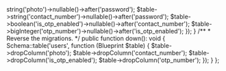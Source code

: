 <?php

use Illuminate\Database\Migrations\Migration;
use Illuminate\Database\Schema\Blueprint;
use Illuminate\Support\Facades\Schema;

return new class extends Migration
{
    /**
     * Run the migrations.
     */
    public function up(): void
    {
        Schema::table('users', function (Blueprint $table) {
            $table->string('photo')->nullable()->after('password');
            $table->string('contact_number')->nullable()->after('password');
            $table->boolean('is_otp_enabled')->nullable()->after('contact_number');
            $table->bigInteger('otp_number')->nullable()->after('is_otp_enabled');
        });
    }

    /**
     * Reverse the migrations.
     */
    public function down(): void
    {
        Schema::table('users', function (Blueprint $table) {
            $table->dropColumn('photo');
            $table->dropColumn('contact_number');
            $table->dropColumn('is_otp_enabled');
            $table->dropColumn('otp_number');
        });
    }
};


